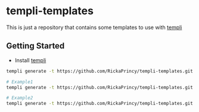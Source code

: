 # templi-templates

This is just a repository that contains some templates to use with [templi](https://github.com/RickaPrincy/Templi)

## Getting Started

- Install [templi](https://github.com/RickaPrincy/Templi)

```bash
templi generate -t https://github.com/RickaPrincy/templi-templates.git -p <template_to_use> -o <your_out_folder>

# Example1
templi generate -t https://github.com/RickaPrincy/templi-templates.git -p "/poja-cli" -o ~/poja-std22052

# Example2
templi generate -t https://github.com/RickaPrincy/templi-templates.git -p "/libc++" -o ~/libc++
```
